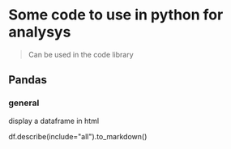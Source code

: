 # Some code to use in python for analysys

> Can be used in the code library

## Pandas

### general

display a dataframe in html

df.describe(include="all").to_markdown()
